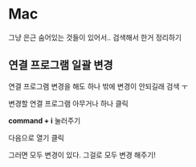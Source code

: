 # Mac

그냥 은근 숨어있는 것들이 있어서.. 검색해서 한거 정리하기



## 연결 프로그램 일괄 변경

연결 프로그램 변경을 해도 하나 밖에 변경이 안되길래 검색 ㅜ

변경할 연결 프로그램 아무거나 하나 클릭

**command + i** 눌러주기

다음으로 열기 클릭

그러면 모두 변경이 있다. 그걸로 모두 변경 해주기!
